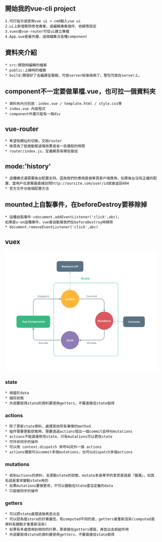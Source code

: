 
## 開始我的vue-cli project
    1.可打指令或使用vue ui > cmd輸入vue ui
    2.ui上新增刪除修改專案，或編輯專案插件、依賴等設定
    3.vuex或vue-router可從ui建立專檔
    4.App.vue是最外層，這個檔集合各種component

## 資料夾介紹
    * src:開發時編輯的檔案
    * public:上線時的檔案
    * build:開發好了去編譯並壓縮，可放server給後端用了。整包可放在server上。

## component不一定要做單檔.vue，也可拉一個資料夾
    * 資料夾內分別放：index.vue / template.html / style.css等
    * index.vue 內寫程式
    * component外層只能有一個div

## vue-router
    * 希望有網址的切換，交給router
    * 換頁為了能做動態過場效果或省一些讀取的時間
    * router/index.js，定義網頁有哪些路徑

## mode:'history'
    * 這種模式還需要後台配置支持。因為我們的應用是個單頁客戶端應用，如果後台沒有正確的配置，當用戶在瀏覽器直接訪問http://oursite.com/user/id就會返回404
    * 官方文件也後端配置方法

## mounted上自製事件，在beforeDestroy要移除掉
    * 這種自製事件->document.addEventListener('click',abc)，
    如果是v-on這種事件，vue會自動幫我們在beforeDestroy時移除
    * document.removeEventListener('click',abc)

## vuex
![Vuex](vuex.png)

### state
    * 相當於data
    * 儲存狀態
    * 外部要取得state的資料要使用getters，不要直接從state取得

### actions
    * 除了更新state資料，處理其他所有事情的method
    * 組件需要更動狀態時，需要透過actions發出一個commit去呼叫mutations
    * actions不能直接修改state，只有mutations可以更改state
    * 可作非同步的操作
    * 可以用 context.dispatch 來呼叫另外一個 actions
    * actions裡面可以commit多個mutations，也可以dispatch多個actions

### mutations
    * 收到actions的資料，去更動state的狀態，mutate本身單字的意思是就是「變異」，如其名就是拿來變動state用的
    * 如果mutations要做更改，不可以變動在State還沒定義的data
    * 只能做同步的操作

### getters
    * 可以把state處理過後再丟出去
    * 可以認為是store的計算屬性，和computed不同的是，getters會重新渲染(computed是資料有變動才會重新渲染)
    * 如果有多處使用到相同的計算，那直接在getters裡寫，再丟出去給組件用
    * 外部要取得state的資料要使用getters，不要直接從state取得
